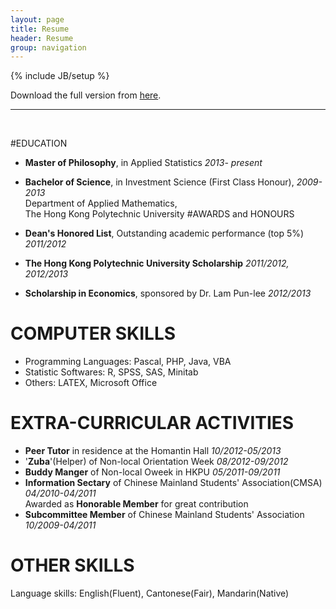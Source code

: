 ```yaml
---
layout: page
title: Resume 
header: Resume
group: navigation
---
```

{% include JB/setup %}

Download the full version from [here](http://sdrv.ms/142YsZJ).


----------
</br>


#EDUCATION
* **Master of Philosophy**, in Applied Statistics *2013- present*

* **Bachelor of Science**, in Investment Science (First Class Honour),  *2009-2013*  
     Department of Applied Mathematics,  
     The Hong Kong Polytechnic University 
#AWARDS and HONOURS
* **Dean's Honored List**, Outstanding academic performance (top 5%) *2011/2012*
* **The Hong Kong Polytechnic University Scholarship** *2011/2012,
2012/2013*
* **Scholarship in Economics**, sponsored by Dr. Lam Pun-lee *2012/2013*

# COMPUTER SKILLS #
* Programming Languages: Pascal, PHP, Java, VBA
* Statistic Softwares: R, SPSS, SAS, Minitab
* Others: LATEX, Microsoft Office 


# EXTRA-CURRICULAR  ACTIVITIES
* **Peer Tutor** in residence at the Homantin Hall *10/2012-05/2013*
* '**Zuba**'(Helper) of Non-local Orientation Week *08/2012-09/2012*
* **Buddy Manger** of Non-local Oweek in HKPU *05/2011-09/2011*
* **Information Sectary** of Chinese Mainland Students' Association(CMSA) *04/2010-04/2011*  
    Awarded as **Honorable Member** for great contribution
* **Subcommittee Member** of Chinese Mainland Students' Association *10/2009-04/2011*
   
# OTHER SKILLS #
Language skills: English(Fluent), Cantonese(Fair), Mandarin(Native)

                                                                                                                                                                      


